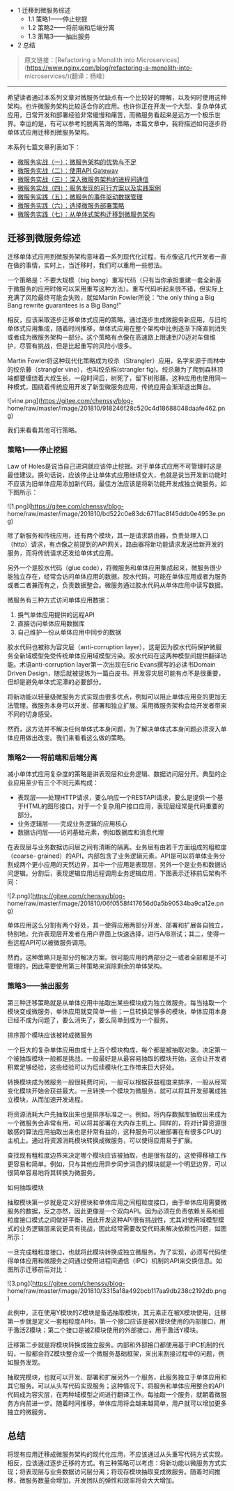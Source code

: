   * 1 迁移到微服务综述
    * 1.1 策略1——停止挖掘
    * 1.2 策略2——将前端和后端分离
    * 1.3 策略3——抽出服务
  * 2 总结

> 原文链接：[Refactoring a Monolith into
Microservices](https://www.nginx.com/blog/refactoring-a-monolith-into-
microservices/)(翻译：杨峰）

* * *

希望读者通过本系列文章对微服务优缺点有一个比较好的理解，以及何时使用这种架构。也许微服务架构比较适合你的应用。也许你正在开发一个大型、复杂单体式应用，日常开发和部署经验非常缓慢和痛苦，而微服务看起来是远方一个极乐世界。幸运的是，有可以参考的脱离苦海的策略，本篇文章中，我将描述如何逐步将单体式应用迁移到微服务架构。

本系列七篇文章列表如下：

  * [微服务实战（一）：微服务架构的优势与不足](http://cmsblogs.com/?p=2822)
  * [微服务实战（二）：使用API Gateway](http://cmsblogs.com/?p=2824)
  * [微服务实战（三）：深入微服务架构的进程间通信](http://cmsblogs.com/?p=2826)
  * [微服务实战（四）：服务发现的可行方案以及实践案例](http://cmsblogs.com/?p=2828)
  * [微服务实践（五）：微服务的事件驱动数据管理](http://cmsblogs.com/?p=2830)
  * [微服务实践（六）：选择微服务部署策略](http://cmsblogs.com/?p=2832)
  * [微服务实践（七）：从单体式架构迁移到微服务架构](http://cmsblogs.com/?p=2834)

## 迁移到微服务综述

迁移单体式应用到微服务架构意味着一系列现代化过程，有点像这几代开发者一直在做的事情，实时上，当迁移时，我们可以重用一些想法。

一个策略是：不要大规模（big
bang）重写代码（只有当你承担重建一套全新基于微服务的应用时候可以采用重写这种方法）。重写代码听起来很不错，但实际上充满了风险最终可能会失败，就如Martin
Fowler所说：“the only thing a Big Bang rewrite guarantees is a Big Bang!”

相反，应该采取逐步迁移单体式应用的策略，通过逐步生成微服务新应用，与旧的单体式应用集成，随着时间推移，单体式应用在整个架构中比例逐渐下降直到消失或者成为微服务架构一部分。这个策略有点像在高速路上限速到70迈对车做维护，尽管有挑战，但是比起重写的风险小很多。

Martin Fowler将这种现代化策略成为绞杀（Strangler）应用，名字来源于雨林中的绞杀藤（strangler
vine），也叫绞杀榕(strangler
fig)。绞杀藤为了爬到森林顶端都要缠绕着大叔生长，一段时间后，树死了，留下树形藤。这种应用也使用同一种模式，围绕着传统应用开发了新型微服务应用，传统应用会渐渐退出舞台。

![vine.png](https://gitee.com/chenssy/blog-
home/raw/master/image/201810/918246f28c520c4d18688048daafe462.png)

我们来看看其他可行策略。

### 策略1——停止挖掘

Law of
Holes是说当自己进洞就应该停止挖掘。对于单体式应用不可管理时这是最佳建议。换句话说，应该停止让单体式应用继续变大，也就是说当开发新功能时不应该为旧单体应用添加新代码，最佳方法应该是将新功能开发成独立微服务。如下图所示：

![1.png](https://gitee.com/chenssy/blog-
home/raw/master/image/201810/bd522c0e83dc6711ac8f45ddb0e4953e.png)

除了新服务和传统应用，还有两个模块，其一是请求路由器，负责处理入口（http）请求，有点像之前提到的API网关。路由器将新功能请求发送给新开发的服务，而将传统请求还发给单体式应用。

另外一个是胶水代码（glue
code），将微服务和单体应用集成起来，微服务很少能独立存在，经常会访问单体应用的数据。胶水代码，可能在单体应用或者为服务或者二者兼而有之，负责数据整合。微服务通过胶水代码从单体应用中读写数据。​

微服务有三种方式访问单体应用数据：

  1. 换气单体应用提供的远程API
  2. 直接访问单体应用数据库
  3. 自己维护一份从单体应用中同步的数据

胶水代码也被称为容灾层（anti-corruption
layer），这是因为胶水代码保护微服务全新域模型免受传统单体应用域模型污染。胶水代码在这两种模型间提供翻译功能。术语anti-corruption
layer第一次出现在Eric Evans撰写的必读书Domain Driven
Design，随后就被提炼为一篇白皮书。开发容灾层可能有点不是很重要，但却是避免单体式泥潭的必要部分。

将新功能以轻量级微服务方式实现由很多优点，例如可以阻止单体应用变的更加无法管理。微服务本身可以开发、部署和独立扩展。采用微服务架构会给开发者带来不同的切身感受。

然而，这方法并不解决任何单体式本身问题，为了解决单体式本身问题必须深入单体应用​做出改变。我们来看看这么做的策略。

### 策略2——将前端和后端分离

减小单体式应用复杂度的策略是讲表现层和业务逻辑、数据访问层分开。典型的企业应用至少有三个不同元素构成：

  * 表现层——处理HTTP请求，要么响应一个RESTAPI请求，要么是提供一个基于HTML的图形接口。对于一个复杂用户接口应用，表现层经常是代码重要的部分。
  * 业务逻辑层——完成业务逻辑的应用核心​
  * 数据访问层——访问基础元素，例如数据库和消息代理​

在表现层与业务数据访问层之间有清晰的隔离。业务层有由若干方面组成的粗粒度（coarse-
grained）的API，内部包含了业务逻辑元素。API是可以将单体业务分割成两个更小应用的天然边界，其中一个应用是表现层，另外一个是业务和数据访问逻辑。分割后，表现逻辑应用远程调用业务逻辑应用，下图表示迁移前后架构不同：​

![2.png](https://gitee.com/chenssy/blog-
home/raw/master/image/201810/06f0558f417656d0a5b90534ba9ca12e.png)

单体应用这么分割有两个好处，其一使得应用两部分开发、部署和扩展各自独立，特别地，允许表现层开发者在用户界面上快速选择，进行A/B测试；其二，使得一些远程API可以被微服务调用。

然而，这种策略只是部分的解决方案。很可能应用的两部分之一或者全部都是不可管理的，因此需要使用第三种策略来消除剩余的单体架构。

### 策略3——抽出服务

第三种迁移策略就是从单体应用中抽取出某些模块成为独立微服务。每当抽取一个模块变成微服务，单体应用就变简单一些；一旦转换足够多的模块，单体应用本身已经不成为问题了，要么消失了，要么简单到成为一个服务。

排序那个模块应该被转成微服务

一个巨大的复杂单体应用由成十上百个模块构成，每个都是被抽取对象。决定第一个被抽取模块一般都是挑战，一般最好是从最容易抽取的模块开始，这会让开发者积累足够经验，这些经验可以为后续模块化工作带来巨大好处。

转换模块成为微服务一般很耗费时间，一般可以根据获益程度来排序，一般从经常变化模块开始会获益最大。一旦转换一个模块为微服务，就可以将其开发部署成独立模块，从而加速开发进程。

将资源消耗大户先抽取出来也是排序标准之一。例如，将内存数据库抽取出来成为一个微服务会非常有用，可以将其部署在大内存主机上。同样的，将对计算资源很敏感的算法应用抽取出来也是非常有益的，这种服务可以被部署在有很多CPU的主机上。通过将资源消耗模块转换成微服务，可以使得应用易于扩展。

查找现有粗粒度边界来决定哪个模块应该被抽取，也是很有益的，这使得移植工作更容易和简单。例如，只与其他应用异步同步消息的模块就是一个明显边界，可以很简单容易地将其转换为微服务。

如何抽取模块

抽取模块第一步就是定义好模块和单体应用之间粗粒度接口，由于单体应用需要微服务的数据，反之亦然，因此更像是一个双向API。因为必须在负责依赖关系和细粒度接口模式之间做好平衡，因此开发这种API很有挑战性，尤其对使用域模型模式的业务逻辑层来说更具有挑战，因此经常需要改变代码来解决依赖性问题，如图所示：

​一旦完成粗粒度接口，也就将此模块转换成独立微服务。为了实现，必须写代码使得单体应用和微服务之间通过使用进程间通信（IPC）机制的API来交换信息。如图所示迁移前后对比：

![3.png](https://gitee.com/chenssy/blog-
home/raw/master/image/201810/3315a18a492bcb117aa9db238c2192db.png)

此例中，正在使用Y模块的Z模块是备选抽取模块，其元素正在被X模块使用，迁移第一步就是定义一套粗粒度APIs，第一个接口应该是被X模块使用的内部接口，用于激活Z模块；第二个接口是被Z模块使用的外部接口，用于激活Y模块。

迁移第二步就是将模块转换成独立服务。内部和外部接口都使用基于IPC机制的代码，一般都会将Z模块整合成一个微服务基础框架，来出来割接过程中的问题，例如服务发现。

抽取完模块，也就可以开发、部署和扩展另外一个服务，此服务独立于单体应用和其它服务。可以从头写代码实现服务；这种情况下，将服务和单体应用整合的API代码成为容灾层，在两种域模型之间进行翻译工作。每抽取一个服务，就朝着微服务方向前进一步。随着时间推移，单体应用将会越来越简单，用户就可以增加更多独立的微服务。

## 总结

将现有应用迁移成微服务架构的现代化应用，不应该通过从头重写代码方式实现，相反，应该通过逐步迁移的方式。有三种策略可以考虑：将新功能以微服务方式实现；将表现层与业务数据访问层分离；将现存模块抽取变成微服务。随着时间推移，微服务数量会增加，开发团队的弹性和效率将会大大增加。


